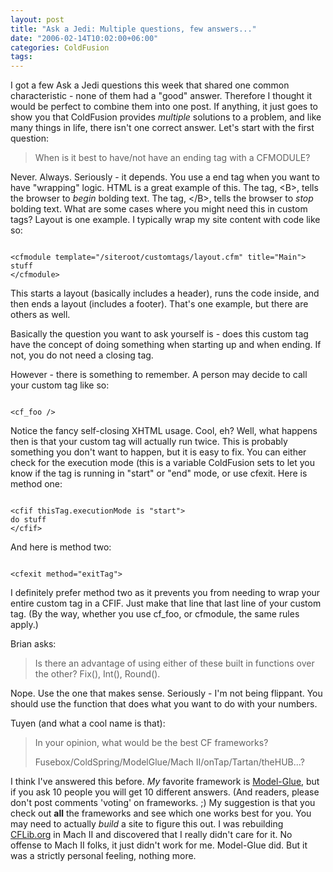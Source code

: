 ```yaml
---
layout: post
title: "Ask a Jedi: Multiple questions, few answers..."
date: "2006-02-14T10:02:00+06:00"
categories: ColdFusion 
tags: 
---
```


I got a few Ask a Jedi questions this week that shared one common characteristic - none of them had a "good" answer. Therefore I thought it would be perfect to combine them into one post. If anything, it just goes to show you that ColdFusion provides <i>multiple</i> solutions to a problem, and like many things in life, there isn't one correct answer. Let's start with the first question:
<!--more-->
<blockquote>
When is it best to have/not have an ending tag with a CFMODULE?
</blockquote>

Never. Always. Seriously - it depends. You use a end tag when you want to have "wrapping" logic. HTML is a great example of this. The tag, &lt;B&gt;, tells the browser to <i>begin</i> bolding text. The tag, &lt;/B&gt;, tells the browser to <i>stop</i> bolding text. What are some cases where you might need this in custom tags? Layout is one example. I typically wrap my site content with code like so:

<code>
&lt;cfmodule template="/siteroot/customtags/layout.cfm" title="Main"&gt;
stuff
&lt;/cfmodule&gt;
</code>

This starts a layout (basically includes a header), runs the code inside, and then ends a layout (includes a footer). That's one example, but there are others as well.

Basically the question you want to ask yourself is - does this custom tag have the concept of doing something when starting up and when ending. If not, you do not need a closing tag. 

However - there is something to remember. A person may decide to call your custom tag like so:

<code>
&lt;cf_foo /&gt;
</code>

Notice the fancy self-closing XHTML usage. Cool, eh? Well, what happens then is that your custom tag will actually run twice. This is probably something you don't want to happen, but it is easy to fix. You can either check for the execution mode (this is a variable ColdFusion sets to let you know if the tag is running in "start" or "end" mode, or use cfexit. Here is method one:

<code>
&lt;cfif thisTag.executionMode is "start"&gt;
do stuff
&lt;/cfif&gt;
</code>

And here is method two:

<code>
&lt;cfexit method="exitTag"&gt;
</code>

I definitely prefer method two as it prevents you from needing to wrap your entire custom tag in a CFIF. Just make that line that last line of your custom tag. (By the way, whether you use cf_foo, or cfmodule, the same rules apply.)

Brian asks:

<blockquote>
Is there an advantage of using either of these built in functions over the other? Fix(), Int(), Round().
</blockquote>

Nope. Use the one that makes sense. Seriously - I'm not being flippant. You should use the function that does what you want to do with your numbers.

Tuyen (and what a cool name is that):

<blockquote>
In your opinion, what would be the best CF frameworks?

Fusebox/ColdSpring/ModelGlue/Mach II/onTap/Tartan/theHUB...?
</blockquote>

I think I've answered this before. <i>My</i> favorite framework is <a href="http://www.model-glue.com">Model-Glue</a>, but if you ask 10 people you will get 10 different answers. (And readers, please don't post comments 'voting' on frameworks. ;) My suggestion is that you check out <b>all</b> the frameworks and see which one works best for you. You may need to actually <i>build</i> a site to figure this out. I was rebuilding <a href="http://www.cflib.org">CFLib.org</a> in Mach II and discovered that I really didn't care for it. No offense to Mach II folks, it just didn't work for me. Model-Glue did. But it was a strictly personal feeling, nothing more.